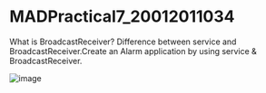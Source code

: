 # MADPractical7_20012011034

What is BroadcastReceiver? Difference between service and BroadcastReceiver.Create an Alarm application by using service & BroadcastReceiver.

![image](https://user-images.githubusercontent.com/111893603/200637302-a0ca2577-056e-409e-8a7d-5da3e838a023.png)
